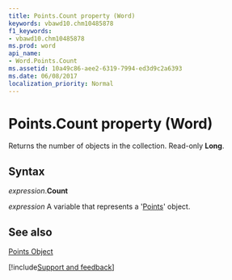 ```yaml
---
title: Points.Count property (Word)
keywords: vbawd10.chm10485878
f1_keywords:
- vbawd10.chm10485878
ms.prod: word
api_name:
- Word.Points.Count
ms.assetid: 10a49c86-aee2-6319-7994-ed3d9c2a6393
ms.date: 06/08/2017
localization_priority: Normal
---
```



# Points.Count property (Word)

Returns the number of objects in the collection. Read-only  **Long**.


## Syntax

_expression_.**Count**

_expression_ A variable that represents a '[Points](Word.Points.md)' object.


## See also


[Points Object](Word.Points.md)

[!include[Support and feedback](~/includes/feedback-boilerplate.md)]